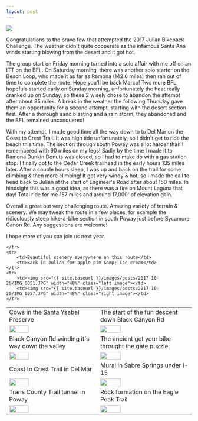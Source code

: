 ```yaml
---
layout: post
---
```

<img src="{{ site.baseurl }}/images/posts/2017-10-20/IMG_6025.JPG" class="fit image">

Congratulations to the brave few that attempted the 2017 Julian Bikepack Challenge. The weather didn't quite cooperate as the infamous Santa Ana winds starting blowing from the desert and it got hot.

The group start on Friday morning turned into a solo affair with me off on an ITT on the BFL. On Saturday morning, there was another solo starter on the Beach Loop, who made it as far as Ramona (142.6 miles) then ran out of time to complete the route. Hope you'll be back Marco! Two more BFL hopefuls started early on Sunday morning, unfortunately the heat really cranked up on Sunday, so these 2 wisely chose to abandon the attempt after about 85 miles. A break in the weather the following Thursday gave them an opportunity for a second attempt, starting with the desert section first. After a thorough sand blasting and a rain storm, they abandoned and the BFL remained unconquered! 

With my attempt, I made good time all the way down to to Del Mar on the Coast to Crest Trail. It was high tide unfortunately, so I didn't get to ride the beach this time. The section through south Poway was a lot harder than I remembered with 90 miles on my legs! Sadly by the time I made it to Ramona Dunkin Donuts was closed, so I had to make do with a gas station stop. I finally got to the Cedar Creek trailhead in the early hours 135 miles later. After a couple hours sleep, I was up and back on the trail for some climbing & then more climbing! It got very windy & hot, so I made the call to head back to Julian at the start of Engineer's Road after about 150 miles. In hindsight this was a good idea, as there was a fire on Mount Laguna that day! Total ride for me 157 miles and around 17,000' of elevation gain.

Overall a great but very challenging route. Amazing variety of terrain & scenery. We may tweak the route in a few places, for example the ridiculously steep hike-a-bike section in south Poway just before Sycamore Canon Rd. Any suggestions are welcome!

I hope more of you can join us next year.


<table>
	<tr>
		<td>Cows in the Santa Ysabel Preserve</td>
		<td>The start of the fun descent down Black Canyon Rd</td>
	</tr>
	<tr>
		<td><img src="{{ site.baseurl }}/images/posts/2017-10-20/IMG_6023.JPG" width="48%" class="left image"></td>
		<td><img src="{{ site.baseurl }}/images/posts/2017-10-20/IMG_6027.JPG" width="48%" class="right image"></td>
	</tr>
	<tr>
		<td>Black Canyon Rd winding it's way down the valley</td>
		<td>The ancient get your bike throught the gate puzzle</td>
	</tr>
	<tr>
		<td><img src="{{ site.baseurl }}/images/posts/2017-10-20/IMG_6029.JPG" width="48%" class="left image"></td>
		<td><img src="{{ site.baseurl }}/images/posts/2017-10-20/IMG_6033.JPG" width="48%" class="right image"></td>
	</tr>
	<tr>
		<td>Coast to Crest Trail in Del Mar</td>
		<td>Mural in Sabre Springs under I-15</td>
	</tr>
	<tr>
		<td><img src="{{ site.baseurl }}/images/posts/2017-10-20/IMG_6035.JPG" width="48%" class="left image"></td>
		<td><img src="{{ site.baseurl }}/images/posts/2017-10-20/IMG_6037.JPG" width="48%" class="right image"></td>
	</tr>
	<tr>
		<td>Trans County Trail tunnel in Poway</td>
		<td>Rock formation on the Eagle Peak Trail</td>
	</tr>
	<tr>
		<td><img src="{{ site.baseurl }}/images/posts/2017-10-20/IMG_6041.JPG" width="48%" class="left image"></td>
		<td><img src="{{ site.baseurl }}/images/posts/2017-10-20/IMG_6046.JPG" width="48%" class="right image"></td>

	</tr>
	<tr>
		<td>Beautiful scenery everywhere on this route</td>
		<td>Back in Julian for apple pie &amp; ice cream</td>
	</tr>
	<tr>
		<td><img src="{{ site.baseurl }}/images/posts/2017-10-20/IMG_6051.JPG" width="48%" class="left image"></td>
		<td><img src="{{ site.baseurl }}/images/posts/2017-10-20/IMG_6057.JPG" width="48%" class="right image"></td>
	</tr>
</table>
